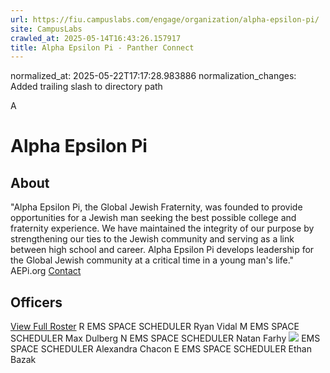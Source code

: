 ```yaml
---
url: https://fiu.campuslabs.com/engage/organization/alpha-epsilon-pi/
site: CampusLabs
crawled_at: 2025-05-14T16:43:26.157917
title: Alpha Epsilon Pi - Panther Connect
---
```

normalized_at: 2025-05-22T17:17:28.983886
normalization_changes: Added trailing slash to directory path

A
# Alpha Epsilon Pi
## About
"Alpha Epsilon Pi, the Global Jewish Fraternity, was founded to provide opportunities for a Jewish man seeking the best possible college and fraternity experience. We have maintained the integrity of our purpose by strengthening our ties to the Jewish community and serving as a link between high school and career. Alpha Epsilon Pi develops leadership for the Global Jewish community at a critical time in a young man's life." AEPi.org
[Contact](https://fiu.campuslabs.com/engage/organization/alpha-epsilon-pi/contact)
## Officers
[View Full Roster](https://fiu.campuslabs.com/engage/organization/alpha-epsilon-pi/roster)
R
EMS SPACE SCHEDULER
Ryan Vidal
M
EMS SPACE SCHEDULER
Max Dulberg
N
EMS SPACE SCHEDULER
Natan Farhy
![](https://se-images.campuslabs.com/clink/images/fe5b6879-4db5-45df-869f-17bd48de39abc7d50609-81ed-48ba-ba3e-43aea004a535.png?preset=small-sq)
EMS SPACE SCHEDULER
Alexandra Chacon
E
EMS SPACE SCHEDULER
Ethan Bazak
